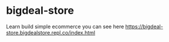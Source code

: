 # bigdeal-store
Learn build simple ecommerce
 you can see here https://bigdeal-store.bigdealstore.repl.co/index.html
